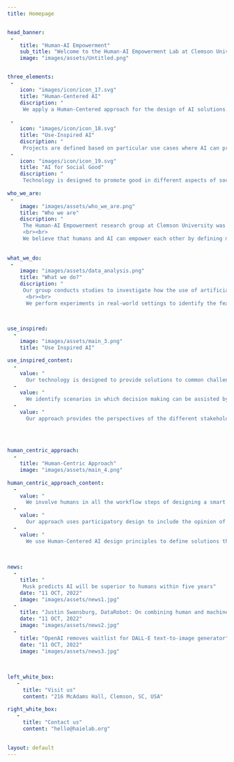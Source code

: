 ```yaml
---
title: Homepage


head_banner:
 -  
    title: "Human-AI Empowerment"
    sub_title: "Welcome to the Human-AI Empowerment Lab at Clemson University"
    image: "images/assets/Untitled.png"


three_elements:
 -
    icon: "images/icon/icon_17.svg"
    title: "Human-Centered AI"
    discription: "
     We apply a Human-Centered approach for the design of AI solutions."
   
 -
    icon: "images/icon/icon_18.svg"
    title: "Use-Inspired AI"
    discription: "
     Projects are defined based on particular use cases where AI can provide value."
 -
    icon: "images/icon/icon_19.svg"
    title: "AI for Social Good"
    discription: "
     Technology is designed to promote good in different aspects of society."
     
who_we_are:
 -
    image: "images/assets/who_we_are.png"
    title: "Who we are"
    discription: "
     The Human-AI Empowerment research group at Clemson University was founded in 2022 with the aim of studying the use of Artificial Intelligence (AI) for helping humans to achieve their goals. We conduct a Use-Inspired AI approach to understand how AI can be used in different contexts.
     <br><br>
     We believe that humans and AI can empower each other by defining mutually beneficial goals. We develop models and methods that can help machines to learn from humans by taking into account human cognitive biases and preferences. We aim to create algorithms that can optimize machine learning models according to human feedback, in order to improve the performance of the overall system."
     
     
what_we_do:
 -
    image: "images/assets/data_analysis.png"
    title: "What we do?"
    discription: "
     Our group conducts studies to investigate how the use of artificial intelligence can enhance the performance of human activities and promote well-being. We seek to use artificial intelligence from different modalities such as audio, images, text, and telemetry data to understand human behavior from natural interactions. We collect and analyze data in the workplace for identifying trends and patterns that help machines to recommend better strategies to achieve our goals. This can assist humans in the decision-making process to make judgments that are more accurately based on data.
      <br><br>
      We perform experiments in real-world settings to identify the feasibility of current technologies in the wild. We explore the limitations of technology and define mitigation strategies to create accountable solutions. These tools are evaluated by users whose feedback feed the systems for continious improvement. The main goal of our research is understand how smart tools can help people to reach new opportunities and improve their lives."
             


use_inspired:
  -
    image: "images/assets/main_3.png"
    title: "Use Inspired AI"

use_inspired_content:
  -
    value: "
      Our technology is designed to provide solutions to common challenges in multiple contexts."
  -
    value: "
      We identify scenarios in which decision making can be assisted by AI technologies."
  -
    value: "
      Our approach provides the perspectives of the different stakeholders in a process."
 
         
      

human_centric_approach:
  -
    title: "Human-Centric Approach"
    image: "images/assets/main_4.png"
  
human_centric_approach_content:
  -
    value: "
      We involve humans in all the workflow steps of designing a smart solution."
  -
    value: "
      Our approach uses participatory design to include the opinion of multiple actors."
  -
    value: "
      We use Human-Centered AI design principles to define solutions that aligns to our interests."
      
 
      
news:
  -
    title: "
     Musk predicts AI will be superior to humans within five years"
    date: "11 OCT, 2022"
    image: "images/assets/news1.jpg"
  -
    title: "Justin Swansburg, DataRobot: On combining human and machine intelligence"
    date: "11 OCT, 2022"
    image: "images/assets/news2.jpg"
  -
    title: "OpenAI removes waitlist for DALL-E text-to-image generator"
    date: "11 OCT, 2022"
    image: "images/assets/news3.jpg"
          
            
      
left_white_box: 
   - 
     title: "Visit us"
     content: "216 McAdams Hall, Clemson, SC, USA"
     
right_white_box:
   - 
     title: "Contact us"
     content: "hello@haielab.org"
   

layout: default
---
```


